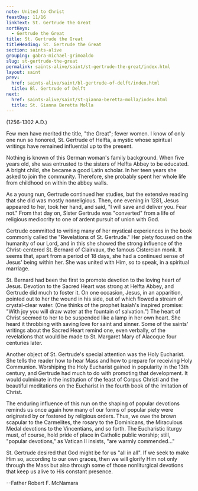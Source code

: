 ```yaml
---
note: United to Christ
feastDay: 11/16
linkText: St. Gertrude the Great
sortKeys:
  - Gertrude the Great
title: St. Gertrude the Great
titleHeading: St. Gertrude the Great
section: saints-alive
grouping: gabra-michael-grimoaldo
slug: st-gertrude-the-great
permalink: saints-alive/saint/st-gertrude-the-great/index.html
layout: saint
prev:
  href: saints-alive/saint/bl-gertrude-of-delft/index.html
  title: Bl. Gertrude of Delft
next:
  href: saints-alive/saint/st-gianna-beretta-molla/index.html
  title: St. Gianna Beretta Molla
---
```

(1256-1302 A.D.)

Few men have merited the title, "the Great"; fewer women. I know of only one nun so honored, St. Gertrude of Helfta, a mystic whose spiritual writings have remained influential up to the present.

Nothing is known of this German woman's family background. When five years old, she was entrusted to the sisters of Helfta Abbey to be educated. A bright child, she became a good Latin scholar. In her teen years she asked to join the community. Therefore, she probably spent her whole life from childhood on within the abbey walls.

As a young nun, Gertrude continued her studies, but the extensive reading that she did was mostly nonreligious. Then, one evening in 1281, Jesus appeared to her, took her hand, and said, "I will save and deliver you. Fear not." From that day on, Sister Gertrude was "converted" from a life of religious mediocrity to one of ardent pursuit of union with God.

Gertrude committed to writing many of her mystical experiences in the book commonly called the "Revelations of St. Gertrude." Her piety focused on the humanity of our Lord, and in this she showed the strong influence of the Christ-centered St. Bernard of Clairvaux, the famous Cistercian monk. It seems that, apart from a period of 18 days, she had a continued sense of Jesus' being within her. She was united with Him, so to speak, in a spiritual marriage.

St. Bernard had been the first to promote devotion to the loving heart of Jesus. Devotion to the Sacred Heart was strong at Helfta Abbey, and Gertrude did much to foster it. On one occasion, Jesus, in an apparition, pointed out to her the wound in his side, out of which flowed a stream of crystal-clear water. (One thinks of the prophet Isaiah's inspired promise: "With joy you will draw water at the fountain of salvation.") The heart of Christ seemed to her to be suspended like a lamp in her own heart. She heard it throbbing with saving love for saint and sinner. Some of the saints' writings about the Sacred Heart remind one, even verbally, of the revelations that would be made to St. Margaret Mary of Alacoque four centuries later.

Another object of St. Gertrude's special attention was the Holy Eucharist. She tells the reader how to hear Mass and how to prepare for receiving Holy Communion. Worshiping the Holy Eucharist gained in popularity in the 13th century, and Gertrude had much to do with promoting that development. It would culminate in the institution of the feast of Corpus Christi and the beautiful meditations on the Eucharist in the fourth book of the Imitation of Christ.

The enduring influence of this nun on the shaping of popular devotions reminds us once again how many of our forms of popular piety were originated by or fostered by religious orders. Thus, we owe the brown scapular to the Carmelites, the rosary to the Dominicans, the Miraculous Medal devotions to the Vincentians, and so forth. The Eucharistic liturgy must, of course, hold pride of place in Catholic public worship; still, "popular devotions," as Vatican II insists, "are warmly commended..."

St. Gertrude desired that God might be for us "all in all". If we seek to make Him so, according to our own graces, then we will glorify Him not only through the Mass but also through some of those nonliturgical devotions that keep us alive to His constant presence.

\--Father Robert F. McNamara